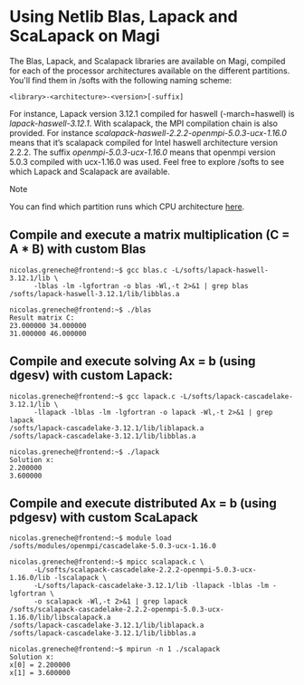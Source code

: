 # Using Netlib Blas, Lapack and ScaLapack on Magi

The Blas, Lapack, and Scalapack libraries are available on Magi, compiled for each of the processor architectures available on the different partitions. You'll find them in /softs with the following naming scheme:

````{verbatim}
<library>-<architecture>-<version>[-suffix]
````

For instance, Lapack version 3.12.1 compiled for haswell (-march=haswell) is *lapack-haswell-3.12.1*. With scalapack, the MPI compilation chain is also provided. For instance *scalapack-haswell-2.2.2-openmpi-5.0.3-ucx-1.16.0* means that it’s scalapack compiled for Intel haswell architecture version 2.2.2. The suffix *openmpi-5.0.3-ucx-1.16.0* means that openmpi version 5.0.3 compiled with ucx-1.16.0 was used. Feel free to explore /softs to see which Lapack and Scalapack are available.

> [!NOTE]
> You can find which partition runs which CPU architecture [here](https://github.com/Nyk0/magi-wiki/blob/main/README.md#welcome-to-magi).

## Compile and execute a matrix multiplication (C = A * B) with custom Blas

```console
nicolas.greneche@frontend:~$ gcc blas.c -L/softs/lapack-haswell-3.12.1/lib \
      -lblas -lm -lgfortran -o blas -Wl,-t 2>&1 | grep blas
/softs/lapack-haswell-3.12.1/lib/libblas.a
```

```console
nicolas.greneche@frontend:~$ ./blas
Result matrix C:
23.000000 34.000000
31.000000 46.000000
```

## Compile and execute solving Ax = b (using dgesv) with custom Lapack:

```console
nicolas.greneche@frontend:~$ gcc lapack.c -L/softs/lapack-cascadelake-3.12.1/lib \
      -llapack -lblas -lm -lgfortran -o lapack -Wl,-t 2>&1 | grep lapack
/softs/lapack-cascadelake-3.12.1/lib/liblapack.a
/softs/lapack-cascadelake-3.12.1/lib/libblas.a
```

```console
nicolas.greneche@frontend:~$ ./lapack
Solution x:
2.200000
3.600000
```

## Compile and execute distributed Ax = b (using pdgesv) with custom ScaLapack

```console
nicolas.greneche@frontend:~$ module load /softs/modules/openmpi/cascadelake-5.0.3-ucx-1.16.0
```

```console
nicolas.greneche@frontend:~$ mpicc scalapack.c \
      -L/softs/scalapack-cascadelake-2.2.2-openmpi-5.0.3-ucx-1.16.0/lib -lscalapack \
      -L/softs/lapack-cascadelake-3.12.1/lib -llapack -lblas -lm -lgfortran \
      -o scalapack -Wl,-t 2>&1 | grep lapack
/softs/scalapack-cascadelake-2.2.2-openmpi-5.0.3-ucx-1.16.0/lib/libscalapack.a
/softs/lapack-cascadelake-3.12.1/lib/liblapack.a
/softs/lapack-cascadelake-3.12.1/lib/libblas.a
```

```console
nicolas.greneche@frontend:~$ mpirun -n 1 ./scalapack
Solution x:
x[0] = 2.200000
x[1] = 3.600000
```
